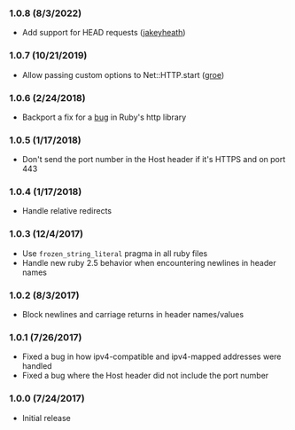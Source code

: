 ### 1.0.8 (8/3/2022)
* Add support for HEAD requests ([jakeyheath](https://github.com/arkadiyt/ssrf_filter/pull/38))

### 1.0.7 (10/21/2019)
* Allow passing custom options to Net::HTTP.start ([groe](https://github.com/arkadiyt/ssrf_filter/pull/26))

### 1.0.6 (2/24/2018)
* Backport a fix for a [bug](https://bugs.ruby-lang.org/issues/10054) in Ruby's http library

### 1.0.5 (1/17/2018)
* Don't send the port number in the Host header if it's HTTPS and on port 443

### 1.0.4 (1/17/2018)
* Handle relative redirects

### 1.0.3 (12/4/2017)
* Use `frozen_string_literal` pragma in all ruby files
* Handle new ruby 2.5 behavior when encountering newlines in header names

### 1.0.2 (8/3/2017)
* Block newlines and carriage returns in header names/values

### 1.0.1 (7/26/2017)
* Fixed a bug in how ipv4-compatible and ipv4-mapped addresses were handled
* Fixed a bug where the Host header did not include the port number

### 1.0.0 (7/24/2017)
* Initial release
